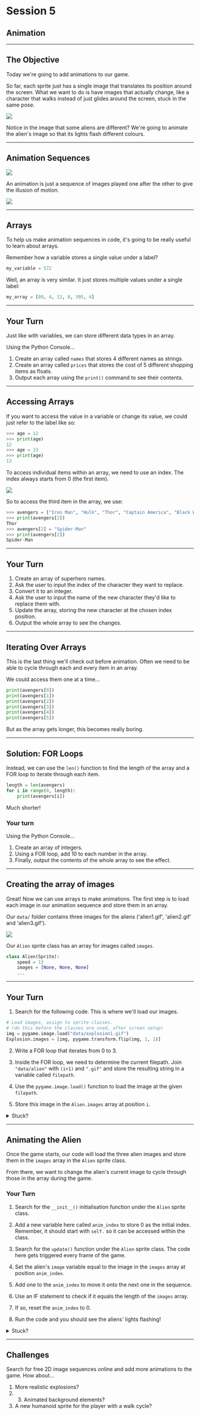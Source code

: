 # Session 5

## Animation


---

## The Objective

Today we're going to add animations to our game.

So far, each sprite just has a single image that translates its position around the screen.
What we want to do is have images that actually change, 
like a character that walks instead of just glides around the screen, 
stuck in the same pose.

![](../../extra/images/different_aliens.png)

Notice in the image that some aliens are different?
We're going to animate the alien's image so that its lights flash different colours.


---

## Animation Sequences

![](../../extra/images/walk_cycle.png)

An animation is just a sequence of images played one after the other to give the illusion of motion.

![](../../extra/images/walk_cycle.svg)


---

## Arrays

To help us make animation sequences in code, it's going to be really useful to learn about arrays.

Remember how a variable stores a single value under a label?

```python
my_variable = 572
```

Well, an array is very similar.
It just stores multiple values under a single label:

```python
my_array = [89, 4, 12, 0, 395, 4]
```


---

## Your Turn

Just like with variables, we can store different data types in an array.

Using the Python Console...
1. Create an array called `names` that stores 4 different names as strings.
2. Create an array called `prices` that stores the cost of 5 different shopping items as floats.
3. Output each array using the `print()` command to see their contents.


---

## Accessing Arrays

If you want to access the value in a variable or change its value, we could just refer to the label like so:

```python
>>> age = 12
>>> print(age)
12
>>> age = 13
>>> print(age)
13
```

To access individual items within an array, we need to use an index.
The index always starts from 0 (the first item).

![](../../extra/images/array.jpg)

So to access the third item in the array, we use:

```python
>>> avengers = ["Iron Man", "Hulk", "Thor", "Captain America", "Black Widow", "Hawkeye"]
>>> print(avengers[2])
Thor
>>> avengers[2] = "Spider-Man"
>>> print(avengers[2])
Spider-Man
```


---

## Your Turn

1. Create an array of superhero names.
2. Ask the user to input the index of the character they want to replace.
3. Convert it to an integer.
4. Ask the user to input the name of the new character they'd like to replace them with.
5. Update the array, storing the new character at the chosen index position.
6. Output the whole array to see the changes.


---

## Iterating Over Arrays

This is the last thing we'll check out before animation.
Often we need to be able to cycle through each and every item in an array.

We could access them one at a time...

```python
print(avengers[0])
print(avengers[1])
print(avengers[2])
print(avengers[3])
print(avengers[4])
print(avengers[5])
```

But as the array gets longer, this becomes really boring.


---

## Solution: FOR Loops

Instead, we can use the `len()` function to find the length of the array and a FOR loop to iterate through each item.

```python
length = len(avengers)
for i in range(0, length):
    print(avengers[i])
```

Much shorter!

### Your turn

Using the Python Console...
1. Create an array of integers.
2. Using a FOR loop, add 10 to each number in the array.
3. Finally, output the contents of the whole array to see the effect.


---

## Creating the array of images

Great! Now we can use arrays to make animations.
The first step is to load each image in our animation sequence and store them in an array.

Our `data/` folder contains three images for the aliens ('alien1.gif', 'alien2.gif' and 'alien3.gif').

![](../../extra/images/alien_images.png)

Our `Alien` sprite class has an array for images called `images`.

```python
class Alien(Sprite):
    speed = 13
    images = [None, None, None]
    ...
```


---

## Your Turn

1. Search for the following code. This is where we'll load our images.

```python
# Load images, assign to sprite classes.
# (do this before the classes are used, after screen setup)
img = pygame.image.load("data/explosion1.gif")
Explosion.images = [img, pygame.transform.flip(img, 1, 1)]
```

2. Write a FOR loop that iterates from 0 to 3.

3. Inside the FOR loop, we need to determine the current filepath.
Join `"data/alien"` with `(i+1)` and `".gif"` and store the resulting string in a variable called `filepath`.

4. Use the `pygame.image.load()` function to load the image at the given `filepath`.

5. Store this image in the `Alien.images` array at position `i`.

<details>
    <summary>Stuck?</summary>

```python
for i in range(0, 3):
    filepath = "data/alien" + str(i+1) + ".gif"
    Alien.images[i] = pygame.image.load(filepath)
```
</details>


---

## Animating the Alien

Once the game starts, our code will load the three alien images and store them in the `images` array in the `Alien` sprite class.

From there, we want to change the alien's current image to cycle through those in the array during the game.

### Your Turn

1. Search for the `__init__()` initialisation function under the `Alien` sprite class.
2. Add a new variable here called `anim_index` to store 0 as the initial index.
Remember, it should start with `self.` so it can be accessed within the class. 
3. Search for the `update()` function under the `Alien` sprite class. 
The code here gets triggered every frame of the game.

4. Set the alien's `image` variable equal to the image in the `images` array at position `anim_index`.
5. Add one to the `anim_index` to move it onto the next one in the sequence.
6. Use an IF statement to check if it equals the length of the `images` array.
7. If so, reset the `anim_index` to 0.
8. Run the code and you should see the aliens' lights flashing!

<details>
    <summary>Stuck?</summary>

```python
class Alien(Sprite):
    speed = 13
    images = [None, None, None]
    image = None
    containers = None

    def __init__(self):
        Sprite.__init__(self, self.containers)
        self.image = pygame.transform.scale(self.image, (80, 71))
        self.rect = self.image.get_rect()
        self.facing = random.choice((-1, 1)) * Alien.speed
        if self.facing < 0:
            self.rect.right = SCREENRECT.right
        self.anim_index = 0

    def update(self):
        self.rect.move_ip(self.facing, 0)
        if not SCREENRECT.contains(self.rect):
            self.facing = -self.facing
            self.rect.top = self.rect.bottom + 1
            self.rect = self.rect.clamp(SCREENRECT)
        self.image = self.images[self.anim_index]
        self.anim_index = self.anim_index + 1
        if self.anim_index == len(self.images):
            self.anim_index = 0
```
</details>


---

## Challenges

Search for free 2D image sequences online and add more animations to the game.
How about...
1. More realistic explosions?
2. 3. Animated background elements?
3. A new humanoid sprite for the player with a walk cycle?

